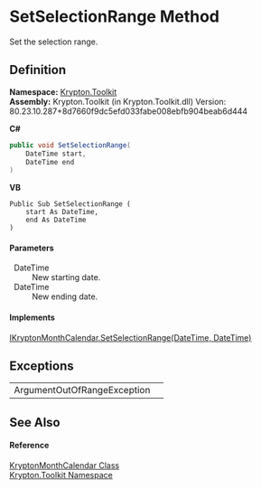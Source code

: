 # SetSelectionRange Method


Set the selection range.



## Definition
**Namespace:** <a href="79d2eac2-21f4-54ff-7552-b20c33c30600.md">Krypton.Toolkit</a>  
**Assembly:** Krypton.Toolkit (in Krypton.Toolkit.dll) Version: 80.23.10.287+8d7660f9dc5efd033fabe008ebfb904beab6d444

**C#**
``` C#
public void SetSelectionRange(
	DateTime start,
	DateTime end
)
```
**VB**
``` VB
Public Sub SetSelectionRange ( 
	start As DateTime,
	end As DateTime
)
```



#### Parameters
<dl><dt>  DateTime</dt><dd>New starting date.</dd><dt>  DateTime</dt><dd>New ending date.</dd></dl>

#### Implements
<a href="1821e084-7956-ff4b-3442-be17e99535c9.md">IKryptonMonthCalendar.SetSelectionRange(DateTime, DateTime)</a>  


## Exceptions
<table>
<tr>
<td>ArgumentOutOfRangeException</td>
<td /></tr>
</table>

## See Also


#### Reference
<a href="711fb444-3718-c7af-7199-fab3f2ee7024.md">KryptonMonthCalendar Class</a>  
<a href="79d2eac2-21f4-54ff-7552-b20c33c30600.md">Krypton.Toolkit Namespace</a>  
